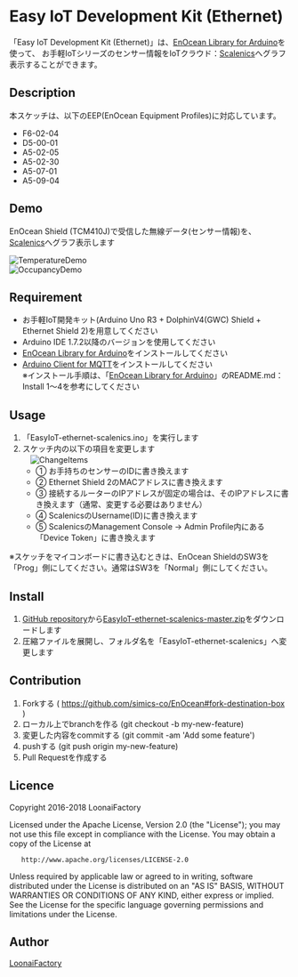 Easy IoT Development Kit (Ethernet)
====

「Easy IoT Development Kit (Ethernet)」は、[EnOcean Library for Arduino](https://github.com/simics-co/EnOcean)を使って、
お手軽IoTシリーズのセンサー情報をIoTクラウド：[Scalenics](http://scalenics.io/)へグラフ表示することができます。

## Description
本スケッチは、以下のEEP(EnOcean Equipment Profiles)に対応しています。

* F6-02-04
* D5-00-01
* A5-02-05
* A5-02-30
* A5-07-01
* A5-09-04

## Demo

EnOcean Shield (TCM410J)で受信した無線データ(センサー情報)を、[Scalenics](http://scalenics.io/)へグラフ表示します

![TemperatureDemo](images/TemperatureDemo.png "TemperatureDemo")<br>
![OccupancyDemo](images/OccupancyDemo.png "OccupancyDemo")

## Requirement

* お手軽IoT開発キット(Arduino Uno R3 + DolphinV4(GWC) Shield + Ethernet Shield 2)を用意してください
* Arduino IDE 1.7.2以降のバージョンを使用してください
* [EnOcean Library for Arduino](https://github.com/simics-co/EnOcean)をインストールしてください
* [Arduino Client for MQTT](https://github.com/knolleary/pubsubclient)をインストールしてください<br>
  ※インストール手順は、「[EnOcean Library for Arduino](https://github.com/simics-co/EnOcean)」のREADME.md：Install 1～4を参考にしてください

## Usage

1. 「EasyIoT-ethernet-scalenics.ino」を実行します
2. スケッチ内の以下の項目を変更します<br>
　![ChangeItems](images/ChangeItems.png "ChangeItems")
   * ① お手持ちのセンサーのIDに書き換えます
   * ② Ethernet Shield 2のMACアドレスに書き換えます
   * ③ 接続するルーターのIPアドレスが固定の場合は、そのIPアドレスに書き換えます（通常、変更する必要はありません）
   * ④ ScalenicsのUsername(ID)に書き換えます
   * ⑤ ScalenicsのManagement Console -> Admin Profile内にある「Device Token」に書き換えます

※スケッチをマイコンボードに書き込むときは、EnOcean ShieldのSW3を「Prog」側にしてください。通常はSW3を「Normal」側にしてください。

## Install

1. [GitHub repository](https://github.com/simics-co/EasyIoT-ethernet-scalenics)から[EasyIoT-ethernet-scalenics-master.zip](https://github.com/simics-co/EasyIoT-ethernet-scalenics/archive/master.zip)をダウンロードします
2. 圧縮ファイルを展開し、フォルダ名を「EasyIoT-ethernet-scalenics」へ変更します

## Contribution

1. Forkする ( https://github.com/simics-co/EnOcean#fork-destination-box )
2. ローカル上でbranchを作る (git checkout -b my-new-feature)
3. 変更した内容をcommitする (git commit -am 'Add some feature')
4. pushする (git push origin my-new-feature)
5. Pull Requestを作成する

## Licence

   Copyright 2016-2018 LoonaiFactory

   Licensed under the Apache License, Version 2.0 (the "License");
   you may not use this file except in compliance with the License.
   You may obtain a copy of the License at

       http://www.apache.org/licenses/LICENSE-2.0

   Unless required by applicable law or agreed to in writing, software
   distributed under the License is distributed on an "AS IS" BASIS,
   WITHOUT WARRANTIES OR CONDITIONS OF ANY KIND, either express or implied.
   See the License for the specific language governing permissions and
   limitations under the License.

## Author

[LoonaiFactory](https://github.com/loonaifactory)
